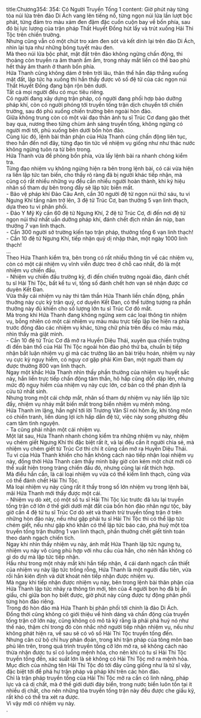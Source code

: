 title:Chương354: 354: Có Người Truyền Tống 1
content:
Giờ phút này từng tòa núi lửa trên đảo Di Ách vang lên tiếng nổ, từng ngọn núi lửa lần lượt bộc phát, từng đám tro màu xám đen đậm đặc cuồn cuộn bay về bốn phía, sau đó bị lực lượng của trận pháp Thất Huyết Đồng hút lấy và trút xuống Hải Thi Tộc trên chiến trường.<br>Nhưng cũng vẫn có một chút tro xám đen sót và kết dính lại trên đảo Di Ách, nhìn lại tựa như những bông tuyết màu đen.<br>Mà theo núi lửa bộc phát, mặt đất trên đảo không ngừng chấn động, thi thoảng còn truyền ra âm thanh ầm ầm, trong nháy mắt liền có thể bao phủ hết thảy âm thanh ở thanh bốn phía.<br>Hứa Thanh cũng không dám ở trên trời lâu, thân thể hắn đáp thẳng xuống mặt đất, lập tức hạ xuống thì hắn thấy được vô số đệ tử của các ngọn núi Thất Huyết Đồng đang bận rộn bên dưới.<br>Tất cả mọi người đều có mục tiêu riêng.<br>Có người đang xây dựng trận pháp, có người đang phối hợp bảo dưỡng pháp khí, còn có người phóng tới truyền tống trận dịch chuyển tới chiến trường, sau đó phủ xuống chiến trường bên ngoài hòn đảo.<br>Giữa không trung còn có một vài đạo thân ảnh tu sĩ Trúc Cơ đang gào thét bay qua, nương theo từng chùm ánh sáng truyền tống, không ngừng có người mới tới, phủ xuống bên dưới bốn hòn đảo.<br>Cùng lúc đó, lệnh bài thân phận của Hứa Thanh cũng chấn động liên tục, theo hắn đến nơi đây, từng đạo tin tức về nhiệm vụ giống như như thác nước không ngừng tuôn ra từ bên trong.<br>Hứa Thanh vừa đề phòng bốn phía, vừa lấy lệnh bài ra nhanh chóng kiểm tra.<br>Từng đạo nhiệm vụ không ngừng hiện ra bên trong lệnh bài, có cái vừa hiện ra liền lập tức tan biến, cho thấy rõ ràng đã bị người khác tiếp nhận, mà cũng có rất nhiều những vụ đều cần nhiều người hoàn thành, khi ký hiệu nhân số tham dự bên trong đầy sẽ lập tức biến mất.<br>- Bảo vệ pháp khí Đảo Câu Anh, cần 30 người đệ tử ngọn núi thứ sáu, tu vi Ngưng Khí tầng năm trở lên, 3 đệ tử Trúc Cơ, ban thưởng 5 vạn linh thạch, dựa theo tu vi phân phối.<br>- Đảo Y Mỹ Kỳ cần 60 đệ tử Ngưng Khí, 2 đệ tử Trúc Cơ, đi đến nơi đệ tử ngọn núi thứ nhất uẩn dưỡng pháp khí, đánh chết địch nhân ẩn núp, ban thưởng 7 vạn linh thạch.<br>- Cần 300 người sở trường kiến tạo trận pháp, thưởng tổng 6 vạn linh thạch!<br>- Cần 10 đệ tử Ngưng Khí, tiếp nhận quỷ dị nhập thân, một ngày 1000 linh thạch!<br>…<br>Theo Hứa Thanh kiểm tra, bên trong có rất nhiều thông tin về các nhiệm vụ, còn có một cái nhiệm vụ vĩnh viễn được treo ở chỗ cao nhất, đó là một nhiệm vụ chiến đấu.<br>- Nhiệm vụ chiến đấu trường kỳ, đi đến chiến trường ngoài đảo, đánh chết tu sĩ Hải Thi Tộc, bất kể tu vi, tổng số đánh chết hơn vạn sẽ nhận được cơ duyên Kết Đan.<br>Vừa thấy cái nhiệm vụ này thì tâm thần Hứa Thanh liền chấn động, phần thuởng này cực kỳ trân quý, cơ duyên Kết Đan, có thể tưởng tượng ra phần thưởng này đủ khiến cho số lượng lớn tu sĩ Trúc Cơ đỏ mắt.<br>Mà trong khi Hứa Thanh đang không ngừng xem các loại thông tin nhiệm vụ, bỗng nhiên có một cái nhiệm vụ màu máu trực tiếp lập lòe hiện ra phía trước đông đảo các nhiệm vụ khác, từng chữ phía trên đều có màu máu, nhìn thấy mà giật mình.<br>- Cần 10 đệ tử Trúc Cơ đã mở ra Huyền Diệu Thái, xuyên qua chiến trường đi đến bản thổ của Hải Thi Tộc ngoài hòn đảo phó thứ ba, chuẩn bị tiếp nhận bất luận nhiệm vụ gì mà các trưởng lão an bài triệu hoán, nhiệm vụ này vụ cực kỳ nguy hiểm, có nguy cơ gặp phải Kim Đan, một người tham dự được thưởng 800 vạn linh thạch.<br>Ngay một khắc Hứa Thanh nhìn thấy phần thưởng của nhiệm vụ huyết sắc này, hắn liền trực tiếp chấn động tâm thần, hô hấp cũng dồn dập lên, nhưng mức độ nguy hiểm của nhiệm vụ này cực lớn, cơ bản có thể phán định là cửu tử nhất sinh.<br>Nhưng trong một cái chớp mắt, nhân số tham dự nhiệm vụ này liền lập tức đầy, nhiệm vụ nháy mắt biến mất trong biển nhiệm vụ mênh mông.<br>Hứa Thanh im lặng, hắn nghĩ tới lời Trương Vân Sĩ nói hôm ấy, khi tông môn có chiến tranh, liền dùng lợi ích hấp dẫn đệ tử, việc này song phương đều cam tâm tình nguyện.<br>- Ta cũng phải nhận một cái nhiệm vụ.<br>Một lát sau, Hứa Thanh nhanh chóng kiểm tra những nhiệm vụ này, nhiệm vụ chém giết Ngưng Khí thì đặc biệt rất ít, vả lại đều cần ít người chia sẻ, mà nhiệm vụ chém giết từ Trúc Cơ thì chí ít cũng cần mở ra Huyền Diệu Thái.<br>Tu vi của Hứa Thanh khiến cho hắn không cách nào tiếp nhận loại nhiệm vụ này, đồng thời Hứa Thanh cảm thấy mình bây giờ còn kém một chút mới có thể xuất hiện trong tràng chiến đấu đó, nhưng cũng lại rất thích hợp.<br>Mà điều hắn cần, là cái loại nhiệm vụ vừa có thể kiếm linh thạch, cũng vừa có thể đánh chết Hải Thi Tộc.<br>Mà loại nhiệm vụ này cũng rất ít thấy trong số lớn nhiệm vụ trong lệnh bài, mãi Hứa Thanh mới thấy được một cái.<br>- Nhiệm vụ dò xét, có một số tu sĩ Hải Thi Tộc lúc trước đã lưu lại truyền tống trận cỡ lớn ở thế giới dưới mặt đất của bốn hòn đảo nhân ngư tộc, bây giờ cần 4 đệ tử tu sĩ Trúc Cơ dò xét và thanh trừ truyền tống trận ở trên những hòn đảo này, nếu như gặp phải tu sĩ Hải Thi Tộc thì có thể lập tức chém giết, nếu như gặp khó khăn có thể lập tức báo cáo, phá huỷ một tòa truyền tống trận thưởng 1 vạn linh thạch, phần thưởng chết giết tính toán theo danh ngạch chiến tích.<br>Ngay khi nhìn thấy nhiệm vụ này, ánh mắt Hứa Thanh lập tức ngưng tụ, nhiệm vụ này vô cùng phù hợp với nhu cầu của hắn, cho nên hắn không có gì do dự mà lập tức tiếp nhận.<br>Hầu như trong một nháy mắt khi hắn tiếp nhận, 4 cái danh ngạch cần thiết của nhiệm vụ này lập tức trống rỗng, Hứa Thanh là một người đầu tiên, vừa rồi hắn kiên định và dứt khoát nên tiếp nhận được nhiệm vụ.<br>Mà ngay khi tiếp nhận được nhiệm vụ này, bên trong lệnh bài thân phận của Hứa Thanh lập tức nhảy ra thông tin mới, tên của 4 người bọn họ đã bị ẩn giấu, chỉ giữa bọn họ biết được, giờ phút này cũng được tự động phân phối từng hòn đảo riêng.<br>Trong đó hòn đảo mà Hứa Thanh bị phân phối tới chính là đảo Di Ách.<br>Đồng thời cũng không có giới thiệu về hình dáng và chấn động của truyền tống trận cỡ lớn này, cũng không có mô tả kỹ rằng là phải phá huỷ nó như thế nào, thậm chí trong đó còn nhắc nhở người tiếp nhận nhiệm vụ, nếu như không phát hiện ra, về sau sẽ có vô số Hải Thi Tộc truyền tống đến.<br>Nhưng căn cứ bộ chỉ huy phán đoán, trong khi trận pháp của tông môn bao phủ lên trên, trong quá trình truyền tống cỡ lớn mở ra, sẽ không cách nào thừa nhận được tu sĩ có luồng mệnh hỏa, cho nên khi có tu sĩ Hải Thi Tộc truyền tống đến, xác suất lớn là sẽ không có Hải Thi Tộc mở ra mệnh hỏa.<br>Mục đích của những tên Hải Thi Tộc đó tới đây cũng giống như là tử sĩ vậy, đặc biệt tới để phá hư trận pháp và pháp khí trên các hòn đảo.<br>Chỉ là trận pháp truyền tống của Hải Thi Tộc mở ra cần có linh năng, pháp lực và cả dị chất, mà ở thế giới dưới đáy biển, trong nước biển luôn tồn tại ít nhiều dị chất, cho nên những tòa truyền tống trận này đều được che giấu kỹ, rất khó có thể tra xét ra được.<br>Vì vậy mới có nhiệm vụ này.<br>.<br>